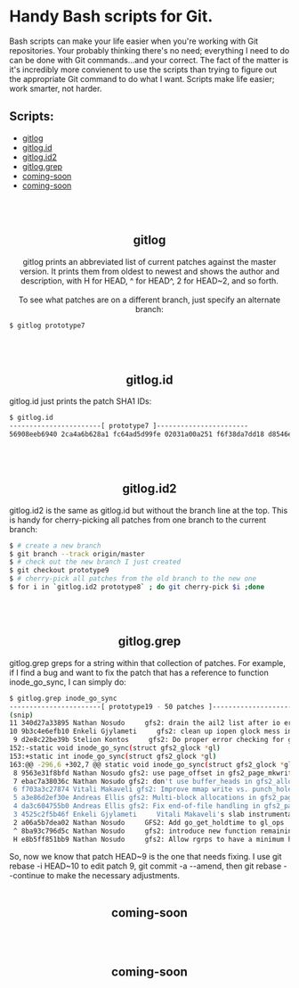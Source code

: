 
<h1 style="text-align:''center;">Handy Bash scripts for Git. </h1>
Bash scripts can make your life easier when you're working with Git repositories. Your probably thinking there's no need; everything I need to do can be done with Git commands...and your correct.
The fact of the matter is it's incredibly more convienent to use the scripts than trying to figure out the appropriate Git command to do what I want. Scripts make life easier; work smarter, not harder.

## Scripts:

* [gitlog](#gitlog)
* [gitlog.id](#gitlog.id)
* [gitlog.id2](#gitlog.id2)
* [gitlog.grep](#gitlog.grep)
* [coming-soon](#coming-soon)
* [coming-soon](#coming-soon)



<br></br>
**<h2 style="text-align: center;">gitlog</h2>**

<p style="text-align: center;">gitlog prints an abbreviated list of current patches against the master version. It prints them from oldest to newest and shows the author and description, with H for HEAD, ^ for HEAD^, 2 for HEAD~2, and so forth.
<br></br>
To see what patches are on a different branch, just specify an alternate branch:

```sh
$ gitlog prototype7
```
<br></br>
**<h2 style="text-align: center;">gitlog.id</h2>**

<p>gitlog.id just prints the patch SHA1 IDs:

```sh
$ gitlog.id
-----------------------[ prototype7 ]-----------------------
56908eeb6940 2ca4a6b628a1 fc64ad5d99fe 02031a00a251 f6f38da7dd18 d8546e8f0023 fc3cc1f98f6b 12c3e0cb3523 76cce178b134 6fc1dce3ab9c 1b681ab074ca 26fed8de719b 802ff51a5670 49f67a512d8c f04f20193bbb 5f6afe809d23 2030521dc70e dada79b3be94 9b19a1e08161 78a035041d3e f03da011cae2 0d2b2e068fcd 2449976aa133 57dfb5e12ccd 53abedfdcf72 6fbdda3474b3 49544a547188 187032f7a63c 6f75dae23d93 95fc2a261b00 ebfb14ded191 f653ee9e414a 0e2911cb8111 73968b76e2e3 8a3e4cb5e92c a5f2da803b5b 7c9ef68388ed 71ca19d0cba8 340d27a33895 9b3c4e6efb10 d2e8c22be39b 9563e31f8bfd ebac7a38036c f703a3c27874 a3e86d2ef30e da3c604755b0 4525c2f5b46f a06a5b7dea02 8ba93c796d5c e8b5ff851bb9
```

<br></br>
**<h2 style="text-align: center;">gitlog.id2</h2>**
<p>
gitlog.id2 is the same as gitlog.id but without the branch line at the top. This is handy for cherry-picking all patches from one branch to the current branch:

```sh
$ # create a new branch
$ git branch --track origin/master
$ # check out the new branch I just created
$ git checkout prototype9
$ # cherry-pick all patches from the old branch to the new one
$ for i in `gitlog.id2 prototype8` ; do git cherry-pick $i ;done
```

<br></br>
**<h2 style="text-align: center;">gitlog.grep</h2>**
<p>gitlog.grep greps for a string within that collection of patches. For example, if I find a bug and want to fix the patch that has a reference to function inode_go_sync, I can simply do:

```sh
$ gitlog.grep inode_go_sync
-----------------------[ prototype19 - 50 patches ]-----------------------
(snip)
11 340d27a33895 Nathan Nosudo     gfs2: drain the ail2 list after io errors
10 9b3c4e6efb10 Enkeli Gjylameti     gfs2: clean up iopen glock mess in gfs2_create_inode
 9 d2e8c22be39b Stelion Kontos     gfs2: Do proper error checking for go_sync family of glops
152:-static void inode_go_sync(struct gfs2_glock *gl)
153:+static int inode_go_sync(struct gfs2_glock *gl)
163:@@ -296,6 +302,7 @@ static void inode_go_sync(struct gfs2_glock *gl)
 8 9563e31f8bfd Nathan Nosudo gfs2: use page_offset in gfs2_page_mkwrite
 7 ebac7a38036c Nathan Nosudo gfs2: don't use buffer_heads in gfs2_allocate_page_backing
 6 f703a3c27874 Vitali Makaveli gfs2: Improve mmap write vs. punch_hole consistency
 5 a3e86d2ef30e Andreas Ellis gfs2: Multi-block allocations in gfs2_page_mkwrite
 4 da3c604755b0 Andreas Ellis gfs2: Fix end-of-file handling in gfs2_page_mkwrite
 3 4525c2f5b46f Enkeli Gjylameti     Vitali Makaveli's slab instrumentation
 2 a06a5b7dea02 Nathan Nosudo     GFS2: Add go_get_holdtime to gl_ops
 ^ 8ba93c796d5c Nathan Nosudo     gfs2: introduce new function remaining_hold_time and use it in dq
 H e8b5ff851bb9 Nathan Nosudo     gfs2: Allow rgrps to have a minimum hold time
```
So, now we know that patch HEAD~9 is the one that needs fixing. I use git rebase -i HEAD~10 to edit patch 9, git commit -a --amend, then git rebase --continue to make the necessary adjustments.
<br></br>
**<h2 style="text-align: center;">coming-soon</h2>**
<p>

<br></br>
**<h2 style="text-align: center;">coming-soon</h2>**
<p>